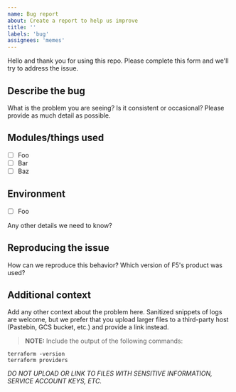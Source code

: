 ```yaml
---
name: Bug report
about: Create a report to help us improve
title: ''
labels: 'bug'
assignees: 'memes'
---
```

Hello and thank you for using this repo. Please complete this form and we'll try
to address the issue.

## Describe the bug

What is the problem you are seeing? Is it consistent or occasional? Please
provide as much detail as possible.

## Modules/things used

* [ ] Foo
* [ ] Bar
* [ ] Baz

## Environment

* [ ] Foo

Any other details we need to know?

## Reproducing the issue

How can we reproduce this behavior? Which version of F5's product was used?

## Additional context

Add any other context about the problem here. Sanitized snippets of logs are
welcome, but we prefer that you upload larger files to a third-party host
(Pastebin, GCS bucket, etc.) and provide a link instead.

> **NOTE:** Include the output of the following commands:

```shell
terraform -version
terraform providers
```

*DO NOT UPLOAD OR LINK TO FILES WITH SENSITIVE INFORMATION, SERVICE ACCOUNT KEYS, ETC.*
